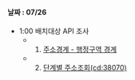 
#### 날짜 : 07/26

- 1:00 배치대상 API 조사 
	- 1. [주소경계 - 행정구역 경계](https://sgisapi.kostat.go.kr/OpenAPI3/boundary/hadmarea.geojson)
	- 2. [단계별 주소조회(cd:38070)](https://sgis.kostat.go.kr/developer/html/newOpenApi/api/dataApi/addressBoundary.html)


